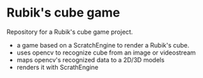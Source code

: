 # Rubik's cube game
Repository for a Rubik's cube game project.
- a game based on a ScratchEngine to render a Rubik's cube.
- uses opencv to recognize cube from an image or videostream
- maps opencv's recognized data to a 2D/3D models
- renders it with ScrathEngine
